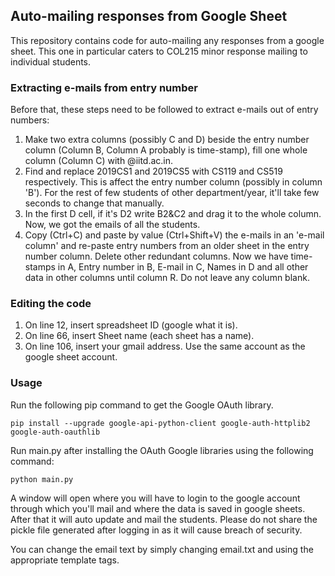 ## Auto-mailing responses from Google Sheet


This repository contains code for auto-mailing any responses from a google sheet. This one in particular caters to COL215 minor response mailing to individual students. 

### Extracting e-mails from entry number 
Before that, these steps need to be followed to extract e-mails out of entry numbers:
  1. Make two extra columns (possibly C and D) beside the entry number column (Column B, Column A probably is time-stamp), fill one whole column (Column C) with @iitd.ac.in.  
  2. Find and replace 2019CS1 and 2019CS5 with CS119 and CS519 respectively. This is affect the entry number column (possibly in column 'B'). For the rest of few students of other department/year, it'll take few seconds to change that manually.
  3. In the first D cell, if it's D2 write B2&C2 and drag it to the whole column. Now, we got the emails of all the students. 
  4. Copy (Ctrl+C) and paste by value (Ctrl+Shift+V) the e-mails in an 'e-mail column' and re-paste entry numbers from an older sheet in the entry number column. Delete other redundant columns. Now we have time-stamps in A, Entry number in B, E-mail in C, Names in D and all other data in other columns until column R. Do not leave any column blank.
  
### Editing the code

1. On line 12, insert spreadsheet ID (google what it is). 
2. On line 66, insert Sheet name (each sheet has a name).
3. On line 106, insert your gmail address. Use the same account as the google sheet account.

### Usage

Run the following pip command to get the Google OAuth library.
```
pip install --upgrade google-api-python-client google-auth-httplib2 google-auth-oauthlib
```

Run main.py after installing the OAuth Google libraries using the following command:
```
python main.py
```

A window will open where you will have to login to the google account through which you'll mail and where the data is saved in google sheets. After that it will auto update and mail the students.
Please do not share the pickle file generated after logging in as it will cause breach of security.

You can change the email text by simply changing email.txt and using the appropriate template tags.
